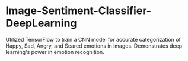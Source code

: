 # Image-Sentiment-Classifier-DeepLearning
Utilized TensorFlow to train a CNN model for accurate categorization of Happy, Sad, Angry, and Scared emotions in images. Demonstrates deep learning's power in emotion recognition.
